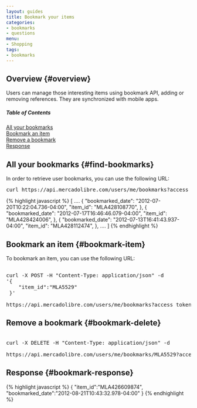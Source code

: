 ```yaml
---
layout: guides
title: Bookmark your items
categories: 
- bookmarks
- questions
menu: 
- Shopping
tags: 
- bookmarks
---
```




## Overview {#overview}


Users can manage those interesting items using bookmark API, adding or removing references. They are synchronized with mobile apps.



<div class="contents">
<h5>Table of Contents</h5>

<dl>
  <dt><a href="javascript:void(0)" onClick="goToByScroll('find-bookmarks')">All your bookmarks</a></dt>
  <dt><a href="javascript:void(0)" onClick="goToByScroll('bookmark-item')">Bookmark an item</a></dt>
  <dt><a href="javascript:void(0)" onClick="goToByScroll('bookmark-delete')">Remove a bookmark</a></dt>
  <dt><a href="javascript:void(0)" onClick="goToByScroll('bookmark-response')">Response</a></dt>
</dl>
</div>





## All your bookmarks {#find-bookmarks}

In order to retrieve user bookmarks, you can use the following URL:

<pre class="terminal">
curl https://api.mercadolibre.com/users/me/bookmarks?access_token=...
</pre>

{% highlight javascript %} 
[
  ....
  {
    "bookmarked_date": "2012-07-20T10:22:04.736-04:00",
    "item_id": "MLA428108770",
  },
  {
    "bookmarked_date": "2012-07-17T16:46:46.079-04:00",
    "item_id": "MLA428424006",
  },
  {
    "bookmarked_date": "2012-07-13T16:41:43.937-04:00",
    "item_id": "MLA428112474",
  },
  ....
]
{% endhighlight %}

## Bookmark an item {#bookmark-item}

To bookmark an item, you can use the following URL:

<pre class="terminal">

curl -X POST -H "Content-Type: application/json" -d
'{
	"item_id":"MLA5529"
 }'

https://api.mercadolibre.com/users/me/bookmarks?access_token=$ACCESS_TOKEN  
</pre>

## Remove a bookmark {#bookmark-delete}

<pre class="terminal">

curl -X DELETE -H "Content-Type: application/json" -d

https://api.mercadolibre.com/users/me/bookmarks/MLA5529?access_token=$ACCESS_TOKEN  
</pre>


## Response {#bookmark-response}

{% highlight javascript %}
{
  "item_id":"MLA426609874",
  "bookmarked_date":"2012-08-21T10:43:32.978-04:00"
}
{% endhighlight %}

